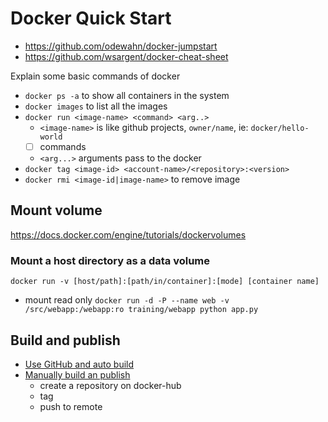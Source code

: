 # Docker Quick Start

- https://github.com/odewahn/docker-jumpstart
- https://github.com/wsargent/docker-cheat-sheet

Explain some basic commands of docker

- `docker ps -a` to show all containers in the system
- `docker images` to list all the images
- `docker run <image-name> <command> <arg..>`
  - `<image-name>` is like github projects, `owner/name`, ie: `docker/hello-world`
  - [ ] commands
  - `<arg...>` arguments pass to the docker
- `docker tag <image-id> <account-name>/<repository>:<version>`
- `docker rmi <image-id|image-name>` to remove image

## Mount volume

https://docs.docker.com/engine/tutorials/dockervolumes

### Mount a host directory as a data volume

`docker run -v [host/path]:[path/in/container]:[mode] [container name]`

- mount read only `docker run -d -P --name web -v /src/webapp:/webapp:ro training/webapp python app.py`

## Build and publish

- [Use GitHub and auto build](https://docs.docker.com/docker-hub/builds/)
- [Manually build an publish](https://docs.docker.com/engine/getstarted/step_six/)
  - create a repository on docker-hub
  - tag
  - push to remote

